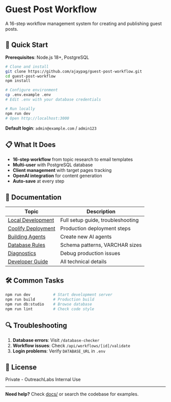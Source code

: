 # Guest Post Workflow

A 16-step workflow management system for creating and publishing guest posts.

## 🚀 Quick Start

**Prerequisites**: Node.js 18+, PostgreSQL

```bash
# Clone and install
git clone https://github.com/ajaypag/guest-post-workflow.git
cd guest-post-workflow
npm install

# Configure environment
cp .env.example .env
# Edit .env with your database credentials

# Run locally
npm run dev
# Open http://localhost:3000
```

**Default login**: `admin@example.com` / `admin123`

## 📋 What It Does

- **16-step workflow** from topic research to email templates
- **Multi-user** with PostgreSQL database
- **Client management** with target pages tracking
- **OpenAI integration** for content generation
- **Auto-save** at every step

## 📖 Documentation

| Topic | Description |
|-------|-------------|
| [Local Development](docs/setup/LOCAL_DEV.md) | Full setup guide, troubleshooting |
| [Coolify Deployment](docs/setup/COOLIFY_DEPLOY.md) | Production deployment steps |
| [Building Agents](docs/agents/BUILDING_BLOCKS.md) | Create new AI agents |
| [Database Rules](docs/db/SCHEMA_RULES.md) | Schema patterns, VARCHAR sizes |
| [Diagnostics](docs/admin/DIAGNOSTICS.md) | Debug production issues |
| [Developer Guide](docs/DEVELOPER_GUIDE.md) | All technical details |

## 🛠️ Common Tasks

```bash
npm run dev          # Start development server
npm run build        # Production build
npm run db:studio    # Browse database
npm run lint         # Check code style
```

## 🔍 Troubleshooting

1. **Database errors**: Visit `/database-checker`
2. **Workflow issues**: Check `/api/workflows/[id]/validate`
3. **Login problems**: Verify `DATABASE_URL` in `.env`

## 📄 License

Private - OutreachLabs Internal Use

---

**Need help?** Check [docs/](docs/) or search the codebase for examples.